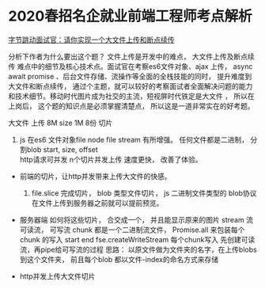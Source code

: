 # 2020春招名企就业前端工程师考点解析
[字节跳动面试官：请你实现一个大文件上传和断点续传](https://juejin.im/post/5dff8a26e51d4558105420ed)

分析下作者为什么要出这个题？ 
文件上传是开发中的难点， 大文件上传及断点续传 难点中的细节及核心技术点。面试官在考察es6文件对象、ajax 上传， async await promise 、后台文件存储、流操作等全面的全栈技能的同时， 提升难度到大文件和断点续传， 通过个主题，就可以较好的考察面试者全面解决问题的能力和技术细节。移动时代图片成为社交的主流，短视屏时代铁定是大文件 ， 所以在上岗后， 这个题的知识点是必须掌握清楚点， 所以这是一道非常实在的好考题。

大文件  上传   8M   size 1M  8份 
切片 
1. js 在es6 文件对象file node file stream 有所增强。
任何文件都是二进制， 分割blob 
start,  size, offset  
http请求可并发  n个切片并发上传 速度更快， 改善了体验。

- 前端的切片，让http并发带来上传大文件的快感。
  1. file.slice 完成切片， blob 类型文件切片， js 二进制文件类型的 blob协议 在文件上传到服务器之前就可以提前预览。 
  
- 服务器端
  如何将这些切片， 合交成一个， 并且能显示原来的图片
  stream 流 
  可读流， 可写流
  chunk 都是一个二进制流文件， 
  Promise.all 来包装每个chunk 的写入
  start end   fse.createWriteStream 
  每个chunk写入 先创建可读流，再pipe给可写流的过程 
  思路： 以原文件做为文件夹的名字，在上传blobs到这个文件夹， 前且每个blob 都以文件-index的命名方式来存储

- http并发上传大文件切片 